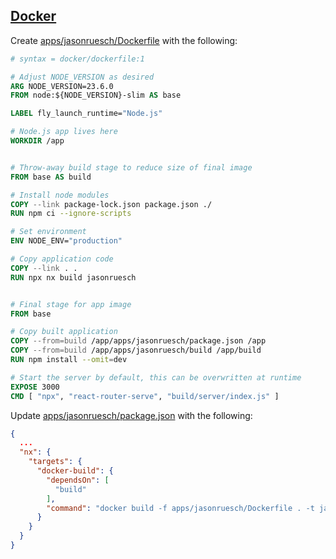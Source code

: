 ## [Docker](https://www.docker.com/)

Create [apps/jasonruesch/Dockerfile](../apps/jasonruesch/Dockerfile) with the following:

```dockerfile
# syntax = docker/dockerfile:1

# Adjust NODE_VERSION as desired
ARG NODE_VERSION=23.6.0
FROM node:${NODE_VERSION}-slim AS base

LABEL fly_launch_runtime="Node.js"

# Node.js app lives here
WORKDIR /app


# Throw-away build stage to reduce size of final image
FROM base AS build

# Install node modules
COPY --link package-lock.json package.json ./
RUN npm ci --ignore-scripts

# Set environment
ENV NODE_ENV="production"

# Copy application code
COPY --link . .
RUN npx nx build jasonruesch


# Final stage for app image
FROM base

# Copy built application
COPY --from=build /app/apps/jasonruesch/package.json /app
COPY --from=build /app/apps/jasonruesch/build /app/build
RUN npm install --omit=dev

# Start the server by default, this can be overwritten at runtime
EXPOSE 3000
CMD [ "npx", "react-router-serve", "build/server/index.js" ]
```

Update [apps/jasonruesch/package.json](../apps/jasonruesch/package.json) with the following:

```json
{
  ...
  "nx": {
    "targets": {
      "docker-build": {
        "dependsOn": [
          "build"
        ],
        "command": "docker build -f apps/jasonruesch/Dockerfile . -t jasonruesch"
      }
    }
  }
}
```

<!--
Create `docker-compose.yml` with the following:

```yaml
version: '3'

services:
  jasonruesch:
    image: jasonruesch:latest
    container_name: jasonruesch
    build:
      context: .
      dockerfile: ./apps/jasonruesch/Dockerfile
    ports:
      - '3000:3000'
    volumes:
      - .:/app
      - /app/node_modules
    environment:
      - CHOKIDAR_USEPOLLING=true # To fix an issue with HMR on Windows machines
```
-->
